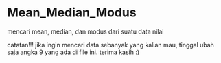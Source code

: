 # Mean_Median_Modus
mencari mean, median, dan modus dari suatu data nilai

catatan!!!
jika ingin mencari data sebanyak yang kalian mau, tinggal ubah saja angka 9 yang ada di file ini. terima kasih :)
